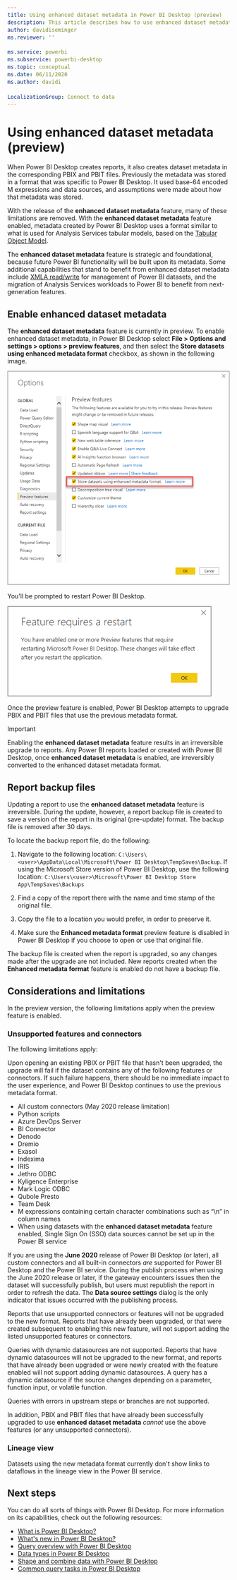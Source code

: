 ```yaml
---
title: Using enhanced dataset metadata in Power BI Desktop (preview)
description: This article describes how to use enhanced dataset metadata in Power BI.
author: davidiseminger
ms.reviewer: ''

ms.service: powerbi
ms.subservice: powerbi-desktop
ms.topic: conceptual
ms.date: 06/11/2020
ms.author: davidi

LocalizationGroup: Connect to data
---
```

# Using enhanced dataset metadata (preview)

When Power BI Desktop creates reports, it also creates dataset metadata in the corresponding PBIX and PBIT files. Previously the metadata was stored in a format that was specific to Power BI Desktop. It used base-64 encoded M expressions and data sources, and assumptions were made about how that metadata was stored.

With the release of the **enhanced dataset metadata** feature, many of these limitations are removed. With the **enhanced dataset metadata** feature enabled, metadata created by Power BI Desktop uses a format similar to what is used for Analysis Services tabular models, based on the [Tabular Object Model](/analysis-services/tom/introduction-to-the-tabular-object-model-tom-in-analysis-services-amo).


The **enhanced dataset metadata** feature is strategic and foundational, because future Power BI functionality will be built upon its metadata. Some additional capabilities that stand to benefit from enhanced dataset metadata include [XMLA read/write](https://docs.microsoft.com/power-platform-release-plan/2019wave2/business-intelligence/xmla-readwrite) for management of Power BI datasets, and the migration of Analysis Services workloads to Power BI to benefit from next-generation features.



## Enable enhanced dataset metadata

The **enhanced dataset metadata** feature is currently in preview. To enable enhanced dataset metadata, in Power BI Desktop select **File > Options and settings > options > preview features**, and then select the **Store datasets using enhanced metadata format** checkbox, as shown in the following image. 

![Enable the preview feature](media/desktop-enhanced-dataset-metadata/enhanced-dataset-metadata-01.png)

You'll be prompted to restart Power BI Desktop.

![Restart prompt](media/desktop-enhanced-dataset-metadata/enhanced-dataset-metadata-02.png)

Once the preview feature is enabled, Power BI Desktop attempts to upgrade PBIX and PBIT files that use the previous metadata format. 

> [!IMPORTANT]
> Enabling the **enhanced dataset metadata** feature results in an irreversible upgrade to reports. Any Power BI reports loaded or created with Power BI Desktop, once  **enhanced dataset metadata** is enabled, are irreversibly converted to the enhanced dataset metadata format.

## Report backup files

Updating a report to use the **enhanced dataset metadata** feature is irreversible. During the update, however, a report backup file is created to save a version of the report in its original (pre-update) format. The backup file is removed after 30 days. 

To locate the backup report file, do the following:

1. Navigate to the following location: ```C:\Users\<user>\AppData\Local\Microsoft\Power BI Desktop\TempSaves\Backup```. If using the Microsoft Store version of Power BI Desktop, use the following location: ```C:\Users\<user>\Microsoft\Power BI Desktop Store App\TempSaves\Backups``` 

2. Find a copy of the report there with the name and time stamp of the original file.

3. Copy the file to a location you would prefer, in order to preserve it.

4. Make sure the **Enhanced metadata format** preview feature is disabled in Power BI Desktop if you choose to open or use that original file. 

The backup file is created when the report is upgraded, so any changes made after the upgrade are not included. New reports created when the **Enhanced metadata format** feature is enabled do not have a backup file.


## Considerations and limitations

In the preview version, the following limitations apply when the preview feature is enabled.

### Unsupported features and connectors

The following limitations apply:

Upon opening an existing PBIX or PBIT file that hasn't been upgraded, the upgrade will fail if the dataset contains any of the following features or connectors. If such failure happens, there should be no immediate impact to the user experience, and Power BI Desktop continues to use the previous metadata format.

* All custom connectors (May 2020 release limitation)
* Python scripts
* Azure DevOps Server
* BI Connector
* Denodo
* Dremio
* Exasol
* Indexima
* IRIS
* Jethro ODBC
* Kyligence Enterprise
* Mark Logic ODBC
* Qubole Presto
* Team Desk
* M expressions containing certain character combinations such as “\\n” in column names
* When using datasets with the **enhanced dataset metadata** feature enabled, Single Sign On (SSO) data sources cannot be set up in the Power BI service

If you are using the **June 2020** release of Power BI Desktop (or later), all custom connectors and all built-in connectors *are* supported for Power BI Desktop and the Power BI service. During the publish process when using the June 2020 release or later, if the gateway encounters issues then the dataset will successfully publish, but users must republish the report in order to refresh the data. The **Data source settings** dialog is the only indicator that issues occurred with the publishing process.

Reports that use unsupported connectors or features will not be upgraded to the new format. Reports that have already been upgraded, or that were created subsequent to enabling this new feature, will not support adding the listed unsupported features or connectors. 

Queries with dynamic datasources are not supported. Reports that have dynamic datasources will not be upgraded to the new format, and reports that have already been upgraded or were newly created with the feature enabled will not support adding dynamic datasources. A query has a dynamic datasource if the source changes depending on a parameter, function input, or volatile function. 

Queries with errors in upstream steps or branches are not supported. 

In addition, PBIX and PBIT files that have already been successfully upgraded to use **enhanced dataset metadata** *cannot* use the above features (or any unsupported connectors).

### Lineage view
Datasets using the new metadata format currently don't show links to dataflows in the lineage view in the Power BI service.

## Next steps

You can do all sorts of things with Power BI Desktop. For more information on its capabilities, check out the following resources:

* [What is Power BI Desktop?](../fundamentals/desktop-what-is-desktop.md)
* [What's new in Power BI Desktop?](../fundamentals/desktop-latest-update.md)
* [Query overview with Power BI Desktop](../transform-model/desktop-query-overview.md)
* [Data types in Power BI Desktop](desktop-data-types.md)
* [Shape and combine data with Power BI Desktop](desktop-shape-and-combine-data.md)
* [Common query tasks in Power BI Desktop](../transform-model/desktop-common-query-tasks.md)
